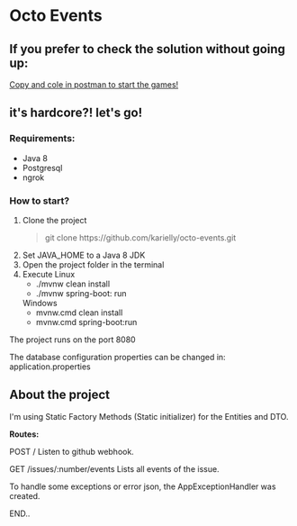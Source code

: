 # Octo Events

## If you prefer to check the solution without going up:

<a href="https://octo-events-java.herokuapp.com/issues/2/events">Copy and cole in postman to start the games!</a>

## it's hardcore?! let's go!

### Requirements:

<ul>
	<li>Java 8</li>
	<li>Postgresql</li>
	<li>ngrok</li>
</ul>

### How to start?

<ol>
  <li>Clone the project  
		<blockquote>
      git clone https://github.com/karielly/octo-events.git
		</blockquote>
	</li>
  <li>Set JAVA_HOME to a Java 8 JDK</li>
  <li>Open the project folder in the terminal</li>
  <li>Execute
	  Linux
	  <ul>
		  <li>./mvnw clean install</li>
		  <li>./mvnw spring-boot: run</li>
	  </ul>
	  Windows
	  <ul>
		  <li>mvnw.cmd clean install</li>
		  <li>mvnw.cmd spring-boot:run</li>    
	  </ul>
  </li>
</ol>

<p>The project runs on the port 8080</p>

<p>The database configuration properties can be changed in: application.properties</p>

## About the project

<p>I'm using Static Factory Methods (Static initializer) for the Entities and DTO.</p>

**Routes:**

<p>POST / Listen to github webhook.</p>

<p>GET /issues/:number/events Lists all events of the issue.</p>

<p>To handle some exceptions or error json, the AppExceptionHandler was created.</p>

END..
